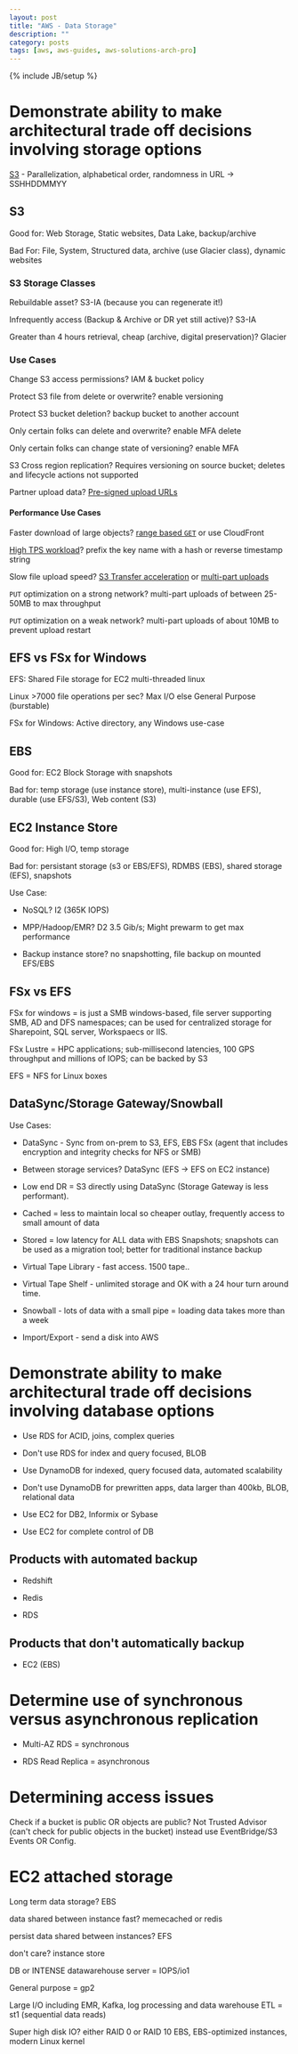 ```yaml
---
layout: post
title: "AWS - Data Storage"
description: ""
category: posts
tags: [aws, aws-guides, aws-solutions-arch-pro]
---
```

{% include JB/setup %}

# Demonstrate ability to make architectural trade off decisions involving storage options

[S3](/posts/aws-S3) - Parallelization, alphabetical order, randomness in URL -> SSHHDDMMYY

## S3

Good for: Web Storage, Static websites, Data Lake, backup/archive

Bad For: File, System, Structured data, archive (use Glacier class), dynamic websites

### S3 Storage Classes

Rebuildable asset? S3-IA (because you can regenerate it!)

Infrequently access (Backup & Archive or DR yet still active)? S3-IA

Greater than 4 hours retrieval, cheap (archive, digital preservation)? Glacier

### Use Cases

Change S3 access permissions? IAM & bucket policy

Protect S3 file from delete or overwrite? enable versioning

Protect S3 bucket deletion? backup bucket to another account

Only certain folks can delete and overwrite? enable MFA delete

Only certain folks can change state of versioning? enable MFA

S3 Cross region replication? Requires versioning on source bucket; deletes and lifecycle actions not supported

Partner upload data? [Pre-signed upload URLs](http://docs.aws.amazon.com/AmazonS3/latest/dev/PresignedUrlUploadObject.html)

#### Performance Use Cases

Faster download of large objects? [range based `GET`](http://docs.aws.amazon.com/AmazonS3/latest/API/RESTObjectGET.html) or use CloudFront

[High TPS workload](http://docs.aws.amazon.com/AmazonS3/latest/dev/request-rate-perf-considerations.html#get-workload-considerations)? prefix the key name with a hash or reverse timestamp string

Slow file upload speed? [S3 Transfer acceleration](http://docs.aws.amazon.com/AmazonS3/latest/dev/transfer-acceleration.html) or [multi-part uploads](http://docs.aws.amazon.com/AmazonS3/latest/dev/mpuoverview.html)

`PUT` optimization on a strong network? multi-part uploads of between 25-50MB to max throughput

`PUT` optimization on a weak network? multi-part uploads of about 10MB to prevent upload restart


## EFS vs FSx for Windows

EFS: Shared File storage for EC2 multi-threaded linux

Linux >7000 file operations per sec? Max I/O else General Purpose (burstable)

FSx for Windows: Active directory, any Windows use-case

## EBS

Good for: EC2 Block Storage with snapshots

Bad for: temp storage (use instance store), multi-instance (use EFS), durable (use EFS/S3), Web content (S3)

## EC2 Instance Store

Good for: High I/O, temp storage

Bad for: persistant storage (s3 or EBS/EFS), RDMBS (EBS), shared storage (EFS), snapshots

Use Case: 

- NoSQL? I2 (365K IOPS)

- MPP/Hadoop/EMR? D2 3.5 Gib/s; Might prewarm to get max performance

- Backup instance store? no snapshotting, file backup on mounted EFS/EBS 

## FSx vs EFS

FSx for windows = is just a SMB windows-based, file server supporting SMB, AD and DFS namespaces; can be used for centralized storage for Sharepoint, SQL server, Workspaecs or IIS.

FSx Lustre = HPC applications; sub-millisecond latencies, 100 GPS throughput and millions of IOPS; can be backed by S3

EFS = NFS for Linux boxes

## DataSync/Storage Gateway/Snowball

Use Cases:

- DataSync - Sync from on-prem to S3, EFS, EBS FSx (agent that includes encryption and integrity checks for NFS or SMB)

- Between storage services? DataSync (EFS -> EFS on EC2 instance)

- Low end DR = S3 directly using DataSync (Storage Gateway is less performant).

- Cached = less to maintain local so cheaper outlay, frequently access to small amount of data

- Stored = low latency for ALL data with EBS Snapshots; snapshots can be used as a migration tool; better for traditional instance backup

- Virtual Tape Library - fast access. 1500 tape..

- Virtual Tape Shelf - unlimited storage and OK with a 24 hour turn around time.

- Snowball - lots of data with a small pipe = loading data takes more than a week

- Import/Export - send a disk into AWS

# Demonstrate ability to make architectural trade off decisions involving database options

- Use RDS for ACID, joins, complex queries

- Don't use RDS for index and query focused, BLOB

- Use DynamoDB for indexed, query focused data, automated scalability

- Don't use DynamoDB for prewritten apps, data larger than 400kb, BLOB, relational data

- Use EC2 for DB2, Informix or Sybase

- Use EC2 for complete control of DB

## Products with automated backup

- Redshift

- Redis

- RDS

## Products that don't automatically backup

- EC2 (EBS)

# Determine use of synchronous versus asynchronous replication

- Multi-AZ RDS = synchronous

- RDS Read Replica = asynchronous

# Determining access issues

Check if a bucket is public OR objects are public? Not Trusted Advisor (can't check for public objects in the bucket) instead use EventBridge/S3 Events OR Config.

# EC2 attached storage

Long term data storage? EBS

data shared between instance fast? memecached or redis

persist data shared between instances? EFS

don't care? instance store

DB or INTENSE datawarehouse server = IOPS/io1

General purpose = gp2

Large I/O including EMR, Kafka, log processing and data warehouse ETL = st1 (sequential data reads)

Super high disk IO? either RAID 0 or RAID 10 EBS, EBS-optimized instances, modern Linux kernel